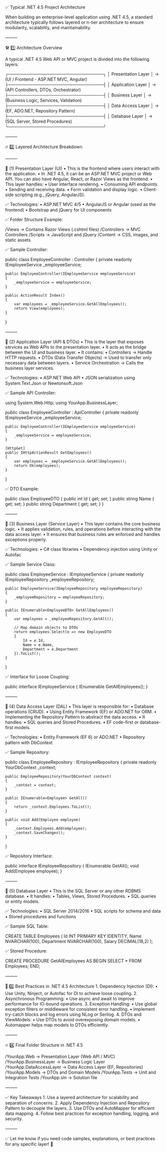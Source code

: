 ✅ Typical .NET 4.5 Project Architecture

When building an enterprise-level application using .NET 4.5, a standard architecture typically follows layered or n-tier architecture to ensure modularity, scalability, and maintainability.

⸻

🛠️ 1️⃣ Architecture Overview

A typical .NET 4.5 Web API or MVC project is divided into the following layers:

 ┌───────────────────────────────┐
 │         Presentation Layer     │   → (UI / Frontend - ASP.NET MVC, Angular)
 ├───────────────────────────────┤
 │          Application Layer     │   → (API Controllers, DTOs, Orchestrator)
 ├───────────────────────────────┤
 │          Business Layer        │   → (Business Logic, Services, Validation)
 ├───────────────────────────────┤
 │          Data Access Layer     │   → (EF, ADO.NET, Repository Pattern)
 ├───────────────────────────────┤
 │          Database Layer        │   → (SQL Server, Stored Procedures)
 └───────────────────────────────┘



⸻

🔥 2️⃣ Layered Architecture Breakdown

⸻

📌 (1) Presentation Layer (UI)
	•	This is the frontend where users interact with the application.
	•	In .NET 4.5, it can be an ASP.NET MVC project or Web API. You can also have Angular, React, or Razor Views as the frontend.
	•	This layer handles:
	•	User interface rendering.
	•	Consuming API endpoints.
	•	Sending and receiving data.
	•	Form validation and display logic.
	•	Client-side scripting (e.g., jQuery, AngularJS).

✅ Technologies:
	•	ASP.NET MVC 4/5
	•	AngularJS or Angular (used as the frontend)
	•	Bootstrap and jQuery for UI components

✅ Folder Structure Example:

/Views             → Contains Razor Views (.cshtml files)
/Controllers       → MVC Controllers
/Scripts           → JavaScript and jQuery
/Content           → CSS, images, and static assets

✅ Sample Controller:

public class EmployeeController : Controller
{
    private readonly IEmployeeService _employeeService;

    public EmployeeController(IEmployeeService employeeService)
    {
        _employeeService = employeeService;
    }

    public ActionResult Index()
    {
        var employees = _employeeService.GetAllEmployees();
        return View(employees);
    }
}



⸻

📌 (2) Application Layer (API & DTOs)
	•	This is the layer that exposes services as Web APIs to the presentation layer.
	•	It acts as the bridge between the UI and business layer.
	•	It contains:
	•	Controllers → Handle HTTP requests.
	•	DTOs (Data Transfer Objects) → Used to transfer only necessary data between layers.
	•	Service Orchestration → Calls the business layer services.

✅ Technologies:
	•	ASP.NET Web API
	•	JSON serialization using System.Text.Json or Newtonsoft.Json

✅ Sample API Controller:

using System.Web.Http;
using YourApp.BusinessLayer;

public class EmployeeController : ApiController
{
    private readonly IEmployeeService _employeeService;

    public EmployeeController(IEmployeeService employeeService)
    {
        _employeeService = employeeService;
    }

    [HttpGet]
    public IHttpActionResult GetEmployees()
    {
        var employees = _employeeService.GetAllEmployees();
        return Ok(employees);
    }
}

✅ DTO Example:

public class EmployeeDTO
{
    public int Id { get; set; }
    public string Name { get; set; }
    public string Department { get; set; }
}



⸻

📌 (3) Business Layer (Service Layer)
	•	This layer contains the core business logic.
	•	It applies validation, rules, and operations before interacting with the data access layer.
	•	It ensures that business rules are enforced and handles exceptions properly.

✅ Technologies:
	•	C# class libraries
	•	Dependency injection using Unity or Autofac

✅ Sample Service Class:

public class EmployeeService : IEmployeeService
{
    private readonly IEmployeeRepository _employeeRepository;

    public EmployeeService(IEmployeeRepository employeeRepository)
    {
        _employeeRepository = employeeRepository;
    }

    public IEnumerable<EmployeeDTO> GetAllEmployees()
    {
        var employees = _employeeRepository.GetAll();
        
        // Map domain objects to DTOs
        return employees.Select(e => new EmployeeDTO
        {
            Id = e.Id,
            Name = e.Name,
            Department = e.Department
        }).ToList();
    }
}

✅ Interface for Loose Coupling:

public interface IEmployeeService
{
    IEnumerable<EmployeeDTO> GetAllEmployees();
}



⸻

📌 (4) Data Access Layer (DAL)
	•	This layer is responsible for:
	•	Database operations (CRUD).
	•	Using Entity Framework (EF) or ADO.NET for ORM.
	•	Implementing the Repository Pattern to abstract the data access.
	•	It handles:
	•	SQL queries and Stored Procedures.
	•	EF code-first or database-first models.

✅ Technologies:
	•	Entity Framework (EF 6) or ADO.NET
	•	Repository pattern with DbContext

✅ Sample Repository:

public class EmployeeRepository : IEmployeeRepository
{
    private readonly YourDbContext _context;

    public EmployeeRepository(YourDbContext context)
    {
        _context = context;
    }

    public IEnumerable<Employee> GetAll()
    {
        return _context.Employees.ToList();
    }

    public void Add(Employee employee)
    {
        _context.Employees.Add(employee);
        _context.SaveChanges();
    }
}

✅ Repository Interface:

public interface IEmployeeRepository
{
    IEnumerable<Employee> GetAll();
    void Add(Employee employee);
}



⸻

📌 (5) Database Layer
	•	This is the SQL Server or any other RDBMS database.
	•	It handles:
	•	Tables, Views, Stored Procedures.
	•	SQL queries or entity models.

✅ Technologies:
	•	SQL Server 2014/2016
	•	SQL scripts for schema and data
	•	Stored procedures and functions

✅ Sample SQL Table:

CREATE TABLE Employees
(
    Id INT PRIMARY KEY IDENTITY,
    Name NVARCHAR(100),
    Department NVARCHAR(100),
    Salary DECIMAL(18,2)
);

✅ Stored Procedure:

CREATE PROCEDURE GetAllEmployees
AS
BEGIN
    SELECT * FROM Employees;
END;



⸻

🚀 3️⃣ Best Practices in .NET 4.5 Architecture
	1.	Dependency Injection (DI):
	•	Use Unity, Ninject, or Autofac for DI to achieve loose coupling.
	2.	Asynchronous Programming:
	•	Use async and await to improve performance for IO-bound operations.
	3.	Exception Handling:
	•	Use global exception filters or middleware for consistent error handling.
	•	Implement try-catch blocks and log errors using NLog or Serilog.
	4.	DTOs and ViewModels:
	•	Use DTOs to avoid overexposing domain models.
	•	Automapper helps map models to DTOs efficiently.

⸻

🔥 4️⃣ Final Folder Structure in .NET 4.5

/YourApp.Web              → Presentation Layer (Web API / MVC)
/YourApp.BusinessLayer    → Business Logic Layer
/YourApp.DataAccessLayer  → Data Access Layer (EF, Repositories)
/YourApp.Models           → DTOs and Domain Models
/YourApp.Tests            → Unit and Integration Tests
/YourApp.sln              → Solution file



⸻

✅ Key Takeaways
	1.	Use a layered architecture for scalability and separation of concerns.
	2.	Apply Dependency Injection and Repository Pattern to decouple the layers.
	3.	Use DTOs and AutoMapper for efficient data mapping.
	4.	Follow best practices for exception handling, logging, and security.

⸻

✅ Let me know if you need code samples, explanations, or best practices for any specific layer! 🚀